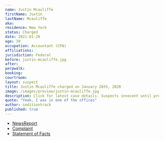 ```yaml
---
name: Justin Mcauliffe
firstName: Justin
lastName: Mcauliffe
aka:
residence: New York
status: Charged
date: 2021-01-28
age: 39
occupation: Accountant (CPA)
affiliations:
jurisdiction: Federal
before: justin-mcauliffe.jpg
after:
perpwalk:
booking:
courtroom:
layout: suspect
title: Justin Mcauliffe charged on January 28th, 2020
image: /images/preview/justin-mcauliffe.jpg
description: Click for latest case details. Suspects innocent until proven guilty.
quote: "Yeah, I was in one of the offices"
author: seditiontrack
published: true
---
```


- [NewsReport](https://nypost.com/2021/01/28/cpa-justin-mcauliffe-busted-for-role-in-deadly-capitol-riot/)
- [Complaint](https://www.justice.gov/opa/page/file/1361466/download)
- [Statement of Facts](https://www.justice.gov/opa/page/file/1361466/download)

